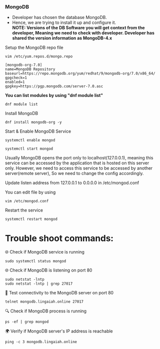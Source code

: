 ### MongoDB
* Developer has chosen the database MongoDB. 
* Hence, we are trying to install it up and configure it. </br>
**NOTE: Versions of the DB Software you will get context from the developer, Meaning we need to check with developer. Developer has shared the version information as MongoDB-4.x**

Setup the MongoDB repo file
```
vim /etc/yum.repos.d/mongo.repo
```
```
[mongodb-org-7.0]
name=MongoDB Repository
baseurl=https://repo.mongodb.org/yum/redhat/9/mongodb-org/7.0/x86_64/
gpgcheck=1
enabled=1
gpgkey=https://pgp.mongodb.com/server-7.0.asc
```

**You can list modules by using "dnf module list"**
```
dnf module list
```

Install MongoDB
```
dnf install mongodb-org -y 
```

Start & Enable MongoDB Service

```
systemctl enable mongod
```
```
systemctl start mongod
```

Usually MongoDB opens the port only to localhost(127.0.0.1), meaning this service can be accessed by the application that is hosted on this server only. However, we need to access this service to be accessed by another server(remote server), So we need to change the config accordingly.

Update listen address from 127.0.0.1 to 0.0.0.0 in /etc/mongod.conf

You can edit file by using 
```
vim /etc/mongod.conf
```

Restart the service
```
systemctl restart mongod
```

# Trouble shoot commands:
🌐 Check if MongoDB service is running
```
sudo systemctl status mongod

```

🌐 Check if MongoDB is listening on port 80
```
sudo netstat -lntp
sudo netstat -lntp | grep 27017
```

📡 Test connectivity to the MongoDB server on port 80
```
telnet mongodb.lingaiah.online 27017
```

🔍 Check if MongoDB process is running
```
ps -ef | grep mongod
```


🌍 Verify if MongoDB server's IP address is reachable
```
ping -c 3 mongodb.lingaiah.online

````
